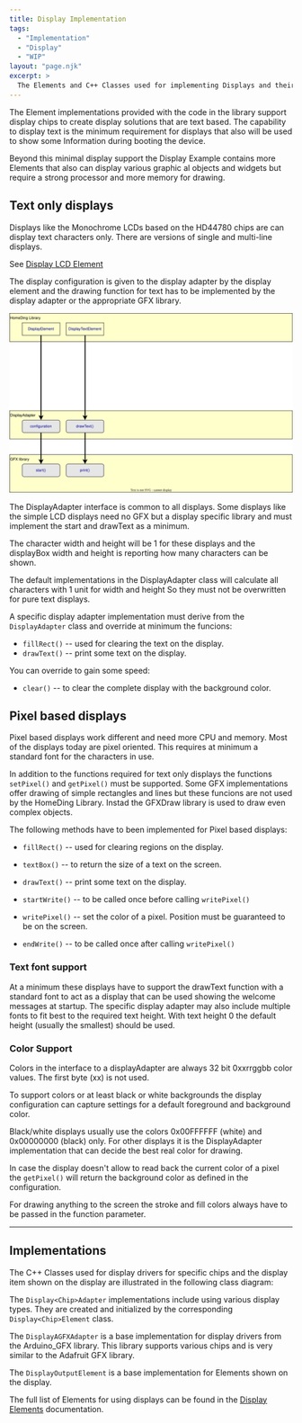 ```yaml
---
title: Display Implementation
tags: 
  - "Implementation"
  - "Display"
  - "WIP"
layout: "page.njk"
excerpt: >
  The Elements and C++ Classes used for implementing Displays and their dependencies.
---
```


The Element implementations provided with the code in the library support display chips to create display solutions that
are text based.  The capability to display text is the minimum requirement for displays that also will be used to show
some Information during booting the device.

Beyond this minimal display support the Display Example contains more Elements that also can display various graphic al
objects and widgets but require a strong processor and more memory for drawing.


## Text only displays

Displays like the Monochrome LCDs based on the HD44780 chips are can display text characters
only. There are versions of single and multi-line displays.

See [Display LCD Element](/elements/display/lcd.md)

The display configuration is given to the display adapter by the display element and the drawing
function for text has to be implemented by the display adapter or the appropriate GFX library.

![alt text](displays-text.drawio.svg)

The DisplayAdapter interface is common to all displays.  Some displays like the simple LCD displays need no GFX but a
display specific library and must implement the start and drawText as a minimum.

The character width and height will be 1 for these displays and the displayBox width and height is reporting how many
characters can be shown.

The default implementations in the DisplayAdapter class will calculate all characters with 1 unit for width and height
So they must not be overwritten for pure text displays.

A specific display adapter implementation must derive from the `DisplayAdapter` class and override at minimum the funcions:

* `fillRect()` -- used for clearing the text on the display.
* `drawText()` -- print some text on the display.

You can override to gain some speed:

* `clear()` -- to clear the complete display with the background color.


## Pixel based displays

Pixel based displays work different and need more CPU and memory.  Most of the displays today are pixel oriented.  This
requires at minimum a standard font for the characters in use.

In addition to the functions required for text only displays the functions `setPixel()` and `getPixel()` must be
supported. Some GFX implementations offer drawing of simple rectangles and lines but these funcions are not used by the HomeDing Library.
Instad the GFXDraw library is used to draw even complex objects.

The following methods have to been implemented for Pixel based displays:

* `fillRect()` -- used for clearing regions on the display.

* `textBox()` -- to return the size of a text on the screen.
* `drawText()` -- print some text on the display.

* `startWrite()` -- to be called once before calling `writePixel()`
* `writePixel()` -- set the color of a pixel. Position must be guaranteed to be on the screen.
* `endWrite()` -- to be called once after calling `writePixel()`


### Text font support

At a minimum these displays have to support the drawText function with a standard font to act as a display that can be
used showing the welcome messages at startup. The specific display adapter may also include multiple fonts to fit best to the required text height.
With text height 0 the default height (usually the smallest) should be used.


### Color Support

Colors in the interface to a displayAdapter are always 32 bit 0xxrrggbb color values.  The first byte (xx) is not used.

To support colors or at least black or white backgrounds the display configuration can capture settings for a default
foreground and background color.

Black/white displays usually use the colors 0x00FFFFFF (white) and 0x00000000 (black) only.  For other displays it is
the DisplayAdapter implementation that can decide the best real color for drawing.

In case the display doesn't allow to read back the current color of a pixel the `getPixel()` will return the background
color as defined in the configuration.

<!-- These colors can be retrieved by using the functions `getColor()` and `getBackgroundColor()`. -->

For drawing anything to the screen the stroke and fill colors always have to be passed in the function parameter.


---


## Implementations

The C++ Classes used for display drivers for specific chips and the display item shown on the
display are illustrated in the following class diagram:

<!-- ```mermaid
flowchart TD

  DisplayChipAdapter["Display#60;Chip#62;Adapter"]
  DisplayAGFXAdapter
  DisplayItemElement["Display#60;Item#62;Element"]
  DisplayOutputElement
  DisplayChipElement["Display#60;Chip#62;Element"]
  DisplayElement
  Element 


  subgraph Implementation of displays
    DisplayChipElement -- implements -- > DisplayElement
  end

  subgraph Implementation of display items
    DisplayItemElement --implements-- > DisplayOutputElement
  end

  subgraph Implementation of draw operations
    DisplayChipAdapter -- >|implements| DisplayAGFXAdapter
    DisplayAGFXAdapter -- >|implements| DisplayAdapter
  end


    DisplayElement --implements-- > Element

    DisplayOutputElement --implements-- > Element

  DisplayItemElement -.draws with.-> DisplayChipAdapter
  DisplayChipElement -.creates.-> DisplayChipAdapter
```
-->

The `Display<Chip>Adapter` implementations include using various display types. They are
created and initialized by the corresponding `Display<Chip>Element` class.

The `DisplayAGFXAdapter` is a base implementation for display drivers from the Arduino_GFX library. This library supports various chips and is very similar to the Adafruit GFX library.

The `DisplayOutputElement` is a base implementation for Elements shown on the display.

The full list of Elements for using displays can be found in the [Display Elements](/elements/display/index.md) documentation.

